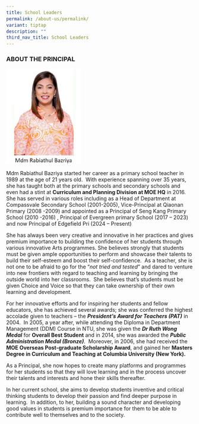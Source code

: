 ```yaml
---
title: School Leaders
permalink: /about-us/permalink/
variant: tiptap
description: ""
third_nav_title: School Leaders
---
```

<h3>ABOUT THE PRINCIPAL</h3>
<div class="isomer-image-wrapper">
<img style="width: 40%;" height="auto" width="100%" alt="" src="/images/Mdm_Rabiathul_Bazriya.png">
</div>
<p>Mdm Rabiathul Bazriya started her career as a primary school teacher in
1989 at the age of 21 years old.&nbsp; With experience spanning over 35
years, she has taught both at the primary schools and secondary schools
and even had a stint at <strong>Curriculum and Planning Division at MOE HQ</strong> in
2016.&nbsp;&nbsp; She has served in various roles including as a Head of
Department at Compassvale Secondary School (2001-2005), Vice-Principal
at Qiaonan Primary (2008 -2009) and appointed as a Principal of Seng Kang
Primary School (2010 -2016) , Principal of Evergreen primary School (2017
– 2023) and now Principal of Edgefield Pri (2024 – Present)</p>
<p>She has always been very creative and innovative in her practices and
gives premium importance to building the confidence of her students through
various innovative Arts programmes. She believes strongly that students
must be given ample opportunities to perform and showcase their talents
to build their self-esteem and boost their self-confidence.&nbsp; As a
teacher, she is not one to be afraid to go for the “<em>not tried and tested</em>”
and dared to venture into new frontiers with regard to teaching and learning
by bringing the outside world into her classrooms.&nbsp; She believes that’s
students must be given Choice and Voice so that they can take ownership
of their own learning and development.</p>
<p>For her innovative efforts and for inspiring her students and fellow educators,
she has achieved several awards; she was conferred the highest accolade
given to teachers – the <strong><em>President’s Award for Teachers (PAT)</em></strong> in
2004.&nbsp; In 2005, a year after, while attending the Diploma in Department
Management (DDM) Course in NTU, she was given the <strong><em>Dr Ruth Wong Medal</em></strong> for <strong>Overall Best Student</strong> and
in 2014, she was awarded the <strong><em>Public Administration Medal (Bronze)</em></strong>.&nbsp;
Moreover, in 2006, she had received the <strong>MOE Overseas Post-graduate Scholarship Award</strong>,
and gained her <strong>Masters Degree in Curriculum and Teaching at Columbia University (New York).&nbsp;</strong>
</p>
<p>As a Principal, she now hopes to create many platforms and programmes
for her students so that they will love learning and in the process uncover
their talents and interests and hone their skills thereafter.</p>
<p>In her current school, she aims to develop students inventive and critical
thinking students to develop their passion and find deeper purpose in learning.&nbsp;
In addition, to her, building a sound character and developing good values
in students is premium importance for them to be able to contribute well
to themselves and to the society.&nbsp;</p>